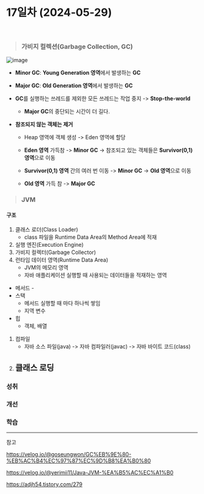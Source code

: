 # 17일차 (2024-05-29)

<br>

> ### 가비지 컬렉션(Garbage Collection, GC)

![image](https://github.com/terranking1/est_java/assets/92567159/64ec63ed-1538-4ffd-87db-9e57c3f0349c)

- **Minor GC**: **Young Generation 영역**에서 발생하는 **GC**
  
- **Major GC**: **Old Generation 영역**에서 발생하는 **GC**
  
- **GC**를 실행하는 쓰레드를 제외한 모든 쓰레드는 작업 중지 -> **Stop-the-world**
  
   - **Major GC**의 중단되는 시간이 더 길다.
   
- **참조되지 않는 객체는 제거**
  
   - Heap 영역에 객체 생성 -> Eden 영역에 할당
     
   - **Eden 영역** 가득참 -> **Minor GC** -> 참조되고 있는 객체들은 **Survivor(0,1) 영역**으로 이동
     
   - **Survivor(0,1) 영역** 간의 여러 번 이동 -> **Minor GC** -> **Old 영역**으로 이동
     
   - **Old 영역** 가득 참 -> **Major GC**
   

> ### JVM

#### 구조
1. 클래스 로더(Class Loader)
   - class 파일을 Runtime Data Area의 Method Area에 적재
2. 실행 엔진(Execution Engine)
3. 가비지 컬렉터(Garbage Collector)
4. 런타임 데이터 영역(Runtime Data Area)
   - JVM의 메모리 영역
   - 자바 애플리케이션 실행할 때 사용되는 데이터들을 적재하는 영역
  
- 메서드 - 
- 스택 
   - 메서드 실행할 때 마다 하나씩 쌓임
   - 지역 변수
- 힙 
  - 객체, 배열



1. 컴파일
   - 자바 소스 파일(java) -> 자바 컴파일러(javac) -> 자바 바이트 코드(class)
2. 클래스 로딩
   -

### 성취

### 개선

### 학습

---

참고

https://velog.io/@goseungwon/GC%EB%9E%80-%EB%AC%B4%EC%97%87%EC%9D%B8%EA%B0%80

https://velog.io/@yerimii11/Java-JVM-%EA%B5%AC%EC%A1%B0

https://adjh54.tistory.com/279
